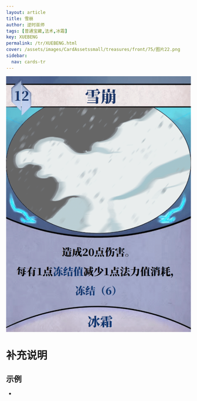 ```yaml
---
layout: article
title: 雪崩
author: 逆时巫师
tags: [普通宝藏,法术,冰霜]
key: XUEBENG
permalink: /tr/XUEBENG.html
cover: /assets/images/CardAssetssmall/treasures/front/75/图片22.png
sidebar:
  nav: cards-tr
---
```

![](/assets/images/CardAssets/treasures/front/75/图片22.png)

# 补充说明



## 示例
* 